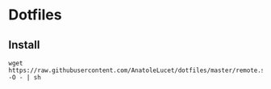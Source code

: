 # Dotfiles

## Install

```
wget https://raw.githubusercontent.com/AnatoleLucet/dotfiles/master/remote.sh -O - | sh
```
